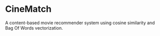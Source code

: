 # CineMatch
A content-based movie recommender system using cosine similarity and Bag Of Words vectorization.
